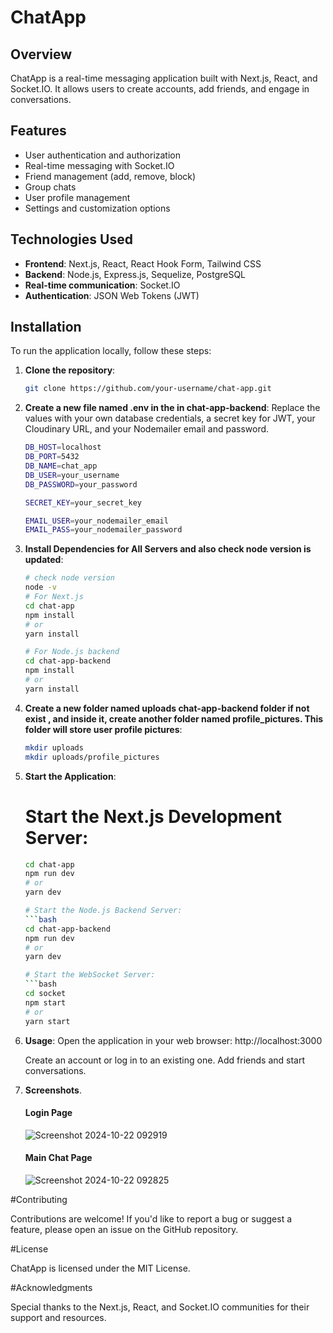 # ChatApp

## Overview
ChatApp is a real-time messaging application built with Next.js, React, and Socket.IO. It allows users to create accounts, add friends, and engage in conversations.

## Features
- User authentication and authorization
- Real-time messaging with Socket.IO
- Friend management (add, remove, block)
- Group chats
- User profile management
- Settings and customization options

## Technologies Used
- **Frontend**: Next.js, React, React Hook Form, Tailwind CSS
- **Backend**: Node.js, Express.js, Sequelize, PostgreSQL
- **Real-time communication**: Socket.IO
- **Authentication**: JSON Web Tokens (JWT)

## Installation
To run the application locally, follow these steps:

1. **Clone the repository**:
   ```bash
   git clone https://github.com/your-username/chat-app.git

2. **Create a new file named .env in the in chat-app-backend**:
    Replace the values with your own database credentials, a secret key for JWT, your Cloudinary URL, and your Nodemailer email and password.

    ```bash
    DB_HOST=localhost
    DB_PORT=5432
    DB_NAME=chat_app
    DB_USER=your_username
    DB_PASSWORD=your_password

    SECRET_KEY=your_secret_key

    EMAIL_USER=your_nodemailer_email
    EMAIL_PASS=your_nodemailer_password

3. **Install Dependencies for All Servers and also check node version is updated**:
    ```bash
    # check node version
    node -v
    # For Next.js
    cd chat-app
    npm install
    # or
    yarn install

    # For Node.js backend
    cd chat-app-backend
    npm install
    # or
    yarn install   

4. **Create a new folder named uploads chat-app-backend folder if not exist , and inside it, create another folder named profile_pictures. This folder will store user profile pictures**:

    ```bash
    mkdir uploads
    mkdir uploads/profile_pictures   

5. **Start the Application**:
    # Start the Next.js Development Server:
    ```bash
    cd chat-app
    npm run dev
    # or
    yarn dev   

   # Start the Node.js Backend Server:  
    ```bash
    cd chat-app-backend
    npm run dev
    # or
    yarn dev   

   # Start the WebSocket Server:
    ```bash
    cd socket
    npm start
    # or
    yarn start  

6. **Usage**:
    Open the application in your web browser: http://localhost:3000

    Create an account or log in to an existing one.
    Add friends and start conversations.    

7. **Screenshots**.
    #### Login Page
     ![Screenshot 2024-10-22 092919](https://github.com/user-attachments/assets/63d84d5e-381b-433a-b545-c1b145d9d981)

    #### Main Chat Page
      ![Screenshot 2024-10-22 092825](https://github.com/user-attachments/assets/b7068052-b7f0-4fb3-ab24-48ac9782dc49)

#Contributing

   Contributions are welcome! If you'd like to report a bug or suggest a feature, please open an issue on the GitHub repository.

#License

   ChatApp is licensed under the MIT License.

#Acknowledgments

   Special thanks to the Next.js, React, and Socket.IO communities for their support and resources.    

